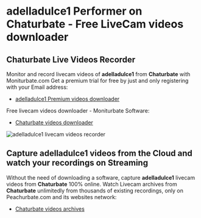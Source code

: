 # adelladulce1 Performer on Chaturbate - Free LiveCam videos downloader

## Chaturbate Live Videos Recorder

Monitor and record livecam videos of **adelladulce1** from **Chaturbate** with Moniturbate.com
Get a premium trial for free by just and only registering with your Email address:
* [adelladulce1 Premium videos downloader](https://moniturbate.com/request-demo-licence-key.html)

Free livecam videos downloader - Moniturbate Software:
* [Chaturbate videos downloader](https://moniturbate.com/moniturbate-download-software.html)

![adelladulce1 livecam videos recorder](https://peachurnet.com/templates/moniturbate-software.png)


## Capture adelladulce1 videos from the Cloud and watch your recordings on Streaming

Without the need of downloading a software, capture **adelladulce1** livecam videos from **Chaturbate** 100% online.
Watch Livecam archives from **Chaturbate** unlimitedly from thousands of existing recordings, only on Peachurbate.com and its websites network:
* [Chaturbate videos archives](https://peachurnet.com/)